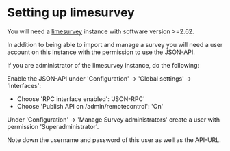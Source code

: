 # Setting up limesurvey

You will need a [limesurvey](https://www.limesurvey.org/) instance
with software version >=2.62.

In addition to being able to import and manage a survey you will need
a user account on this instance with the permission to use the JSON-API.

If you are administrator of the limesurvey instance, do the following:

Enable the JSON-API under 'Configuration' -> 'Global settings' -> 'Interfaces':

  * Choose 'RPC interface enabled': 'JSON-RPC'
  * Choose 'Publish API on /admin/remotecontrol': 'On'

Under 'Configuration' -> 'Manage Survey administrators'
create a user with permission 'Superadministrator'.

Note down the username and password of this user as well as the API-URL.
